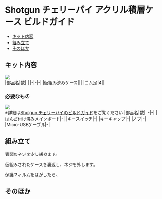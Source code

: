 # Shotgun チェリーパイ アクリル積層ケース ビルドガイド
- [キット内容](#キット内容)
- [組み立て](#組み立て)
- [そのほか](#そのほか)

## キット内容
![](img/IMG_4355C.jpg)  
|部品名|数| |
|-|-|-|
|仮組み済みケース|||
|ゴム足|4||

### 必要なもの
![](img/IMG_4355C.jpg)  
※詳細は[Shotgun チェリーパイのビルドガイド](https://github.com/Taro-Hayashi/Shotgun-CherryPie)をご覧ください
|部品名|数|
|-|-|
|はんだ付け済みメインボード|-|
|キースイッチ|-|
|キーキャップ|-|
|ノブ|-|
|Micro-USBケーブル|-|

## 組み立て
表面のネジを少し緩めます。

仮組みされたケースを裏返し、ネジを外します。

保護フィルムをはがしたら、


## そのほか
